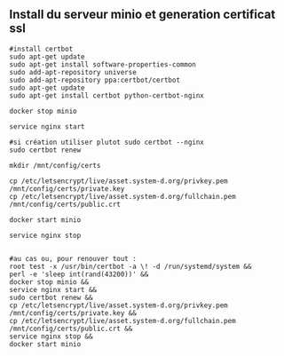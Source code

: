 
## Install du serveur minio et generation certificat ssl

    #install certbot
    sudo apt-get update
    sudo apt-get install software-properties-common
    sudo add-apt-repository universe
    sudo add-apt-repository ppa:certbot/certbot
    sudo apt-get update
    sudo apt-get install certbot python-certbot-nginx

    docker stop minio
    
    service nginx start
    
    #si création utiliser plutot sudo certbot --nginx
    sudo certbot renew

    mkdir /mnt/config/certs
    
    cp /etc/letsencrypt/live/asset.system-d.org/privkey.pem /mnt/config/certs/private.key
    cp /etc/letsencrypt/live/asset.system-d.org/fullchain.pem /mnt/config/certs/public.crt

    docker start minio
    
    service nginx stop
    
    
    #au cas ou, pour renouver tout :
    root test -x /usr/bin/certbot -a \! -d /run/systemd/system &&
    perl -e 'sleep int(rand(43200))' &&
    docker stop minio &&
    service nginx start &&
    sudo certbot renew &&
    cp /etc/letsencrypt/live/asset.system-d.org/privkey.pem /mnt/config/certs/private.key &&
    cp /etc/letsencrypt/live/asset.system-d.org/fullchain.pem /mnt/config/certs/public.crt &&
    service nginx stop &&
    docker start minio

